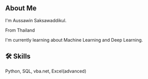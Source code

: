 
## About Me
I'm Aussawin Saksawaddikul.

From Thailand

I'm currently learning about Machine Learning and Deep Learning.
## 🛠 Skills
Python, SQL, vba.net, Excel(advanced)

